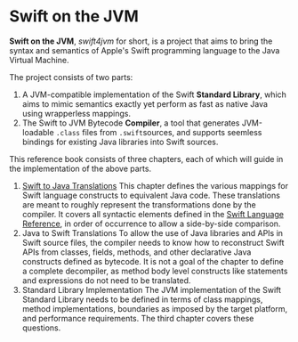 # Swift on the JVM

**Swift on the JVM**, _swift4jvm_ for short, is a project that aims to bring the syntax and semantics of Apple's Swift programming language to the Java Virtual Machine.

The project consists of two parts:

1. A JVM-compatible implementation of the Swift **Standard Library**, which aims to mimic semantics exactly yet perform as fast as native Java using wrapperless mappings.
2. The Swift to JVM Bytecode **Compiler**, a tool that generates JVM-loadable `.class` files from `.swift`sources, and supports seemless bindings for existing Java libraries into Swift sources.

This reference book consists of three chapters, each of which will guide in the implementation of the above parts.

1. [Swift to Java Translations](swift-to-java-translations/) This chapter defines the various mappings for Swift language constructs to equivalent Java code. These translations are meant to roughly represent the transformations done by the compiler. It covers all syntactic elements defined in the [Swift Language Reference](https://docs.swift.org/swift-book/ReferenceManual/AboutTheLanguageReference.html), in order of occurrence to allow a side-by-side comparison.
2. Java to Swift Translations To allow the use of Java libraries and APIs in Swift source files, the compiler needs to know how to reconstruct Swift APIs from classes, fields, methods, and other declarative Java constructs defined as bytecode. It is not a goal of the chapter to define a complete decompiler, as method body level constructs like statements and expressions do not need to be translated.
3. Standard Library Implementation The JVM implementation of the Swift Standard Library needs to be defined in terms of class mappings, method implementations, boundaries as imposed by the target platform, and performance requirements. The third chapter covers these questions.

